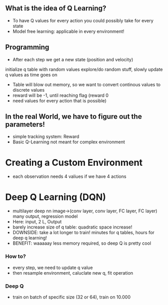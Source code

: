 ## What is the idea of Q Learning?

- To have Q values for every action you could possibly take for every state
- Model free learning: applicable in every environment!

## Programming
- After each step we get a new state (position and velocity)

initialize q table with random values
explore/do random stuff, slowly update q values as time goes on
- Table will blow out memory, so we want to convert continous values to discrete values
- reward will be -1, until reaching flag (reward 0
- need values for every action that is possible)

## In the real World, we have to figure out the parameters!
- simple tracking system: Reward
- Basic Q-Learning not meant for complex environment

# Creating a Custom Environment
- each observation needs 4 valiues if we have 4 actions

# Deep Q Learning (DQN)
- multilayer deep nn image->(conv layer, conv layer, FC layer, FC layer) many output, regression model
- Here: input, 2 L, Output
- barely increase size of q table: quadratic space increase!
- DOWNSIDE: take a lot longer to train! minutes for q tables, hours for deep q learning!
- BENEFIT: waaaaay less memory required, so deep Q is pretty cool

### How to?
- every step, we need to update q value
- then resample environment, caluclate new q, fit operation

### Deep Q
- train on batch of specific size (32 or 64), train on 10.000